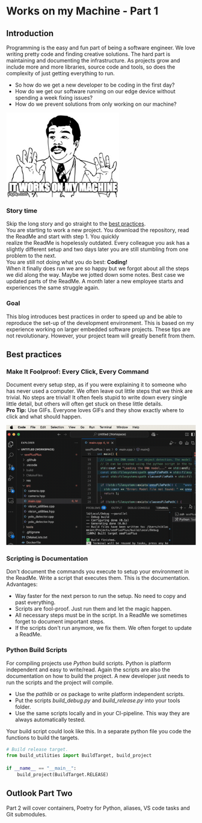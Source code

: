 # Works on my Machine - Part 1

## Introduction

Programming is the easy and fun part of being a software engineer. We love writing pretty code and finding creative solutions.
The hard part is maintaining and documenting the infrastructure. As projects grow and include more and more libraries, source code and tools, so does the complexity of just getting everything to run.

- So how do we get a new developer to be coding in the first day?
- How do we get our software running on our edge device without spending a week fixing issues?
- How do we prevent solutions from only working on our machine?

![Works on my Machine](/docs/assets/images/works_on_my_machine.jpg)

### Story time

Skip the long story and go straight to the [best practices](#best-practices).\
You are starting to work a new project. You download the repository, read the ReadMe and start with step 1. You quickly  
realize the ReadMe is hopelessly outdated. Every colleague you ask has a slightly different setup and two days later you are still stumbling from one problem to the next.\
You are still not doing what you do best: __Coding!__\
When it finally does run we are so happy but we forgot about all the steps we did along the way. Maybe we jotted down some notes. Best case we updated parts of the ReadMe. A month later a new employee starts and experiences the same struggle again.

### Goal

This blog introduces best practices in order to speed up and be able to reproduce the set-up of the development environment.
This is based on my experience working on larger embedded software projects.
These tips are not revolutionary. However, your project team will greatly benefit from them.

## Best practices

### Make It Foolproof: Every Click, Every Command

Document every setup step, as if you were explaining it to someone who has never used a computer.
We often leave out little steps that we think are trivial. No steps are trivial!
It often feels stupid to write down every single little detail, but others will often get stuck on these little details.\
__Pro Tip:__ Use GIFs. Everyone loves GIFs and they show exactly where to click and what should happen.

![Gif showing how to use VS Tasks to build the project.](/docs/assets/images/vs_task.gif)

### Scripting is Documentation

Don't document the commands you execute to setup your environment in the ReadMe. Write a script that executes them. This is the documentation.
Advantages:

- Way faster for the next person to run the setup. No need to copy and past everything.
- Scripts are fool-proof. Just run them and let the magic happen.
- All necessary steps must be in the script. In a ReadMe we sometimes forget to document important steps.
- If the scripts don't run anymore, we fix them. We often forget to update a ReadMe.

### Python Build Scripts

For compiling projects use _Python_ build scripts. Python is platform independent and easy to write/read.
Again the scripts are also the documentation on how to build the project. A new developer just needs to run the scripts and the project will compile.

- Use the _pathlib_ or _os_ package to write platform independent scripts.
- Put the scripts _build_debug.py_ and _build_release.py_ into your tools folder.
- Use the same scripts locally and in your CI-pipeline. This way they are always automatically tested.

Your build script could look like this. In a separate python file you code the functions to build the targets.

```python
# Build release target.
from build_utilities import BuildTarget, build_project

if __name__ == "__main__":
    build_project(BuildTarget.RELEASE)
```

## Outlook Part Two

Part 2 will cover containers, Poetry for Python, aliases, VS code tasks and Git submodules.
